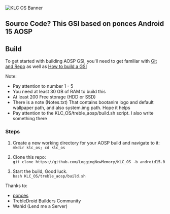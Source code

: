 ![KLC OS Banner](https://github.com/user-attachments/assets/eabf88ec-474a-4e63-99cf-20daafc52f77)

## Source Code? This GSI based on ponces Android 15 AOSP

## Build

To get started with building AOSP GSI, you'll need to get familiar with [Git and Repo](https://source.android.com/docs/setup/reference/repo) as well as [How to build a GSI](https://github.com/phhusson/treble_experimentations/wiki/How-to-build-a-GSI%3F)

Note: 
- Pay attention to number 1 - 5
- You need at least 30 GB of RAM to build this
- At least 200 Free storage (HDD or SSD)
- There is a note (Notes.txt) That contains bootanim logo and default wallpaper path, and also system.img path. Hope it helps
- Pay attention to the KLC_OS/treble_aosp/build.sh script. I also write something there

### Steps

1. Create a new working directory for your AOSP build and navigate to it: <br />
`mkdir klc_os; cd klc_os`

2. Clone this repo: <br />
`git clone https://github.com/LoggingNewMemory/KLC_OS -b android15.0`

3. Start the build, Good luck. <br /> 
`bash KLC_OS/treble_aosp/build.sh`

Thanks to:
- [ponces](https://github.com/ponces)
- TrebleDroid Builders Community
- Wahid (Lend me a Server)
